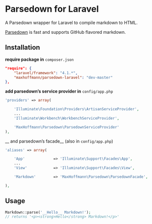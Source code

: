 Parsedown for Laravel
=====================

A Parsedown wrapper for Laravel to compile markdown to HTML.

[Parsedown](http://parsedown.org/) is fast and supports GitHub flavored markdown.

Installation
------------

__require package in__ `composer.json`

```json
"require": {
	"laravel/framework": "4.1.*",
	"maxhoffmann/parsedown-laravel": "dev-master"
},
```

__add parsedown’s service provider in__ `config/app.php`

```php
'providers' => array(

	'Illuminate\Foundation\Providers\ArtisanServiceProvider',
	...
	'Illuminate\Workbench\WorkbenchServiceProvider',

	'MaxHoffmann\Parsedown\ParsedownServiceProvider'
),
```

__ and parsedown’s facade__ (also in `config/app.php`)

```php
'aliases' => array(

	'App'             => 'Illuminate\Support\Facades\App',
	...
	'View'            => 'Illuminate\Support\Facades\View',

	'Markdown'        => 'MaxHoffmann\Parsedown\ParsedownFacade',

),
```

Usage
-----

```php
Markdown::parse('__Hello__ Markdown!');
// returns '<p><strong>Hello</strong> Markdown!</p>'
```
